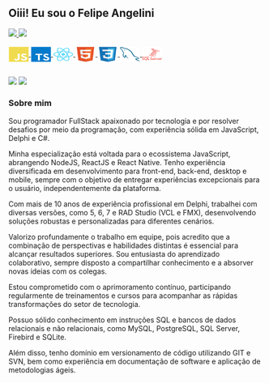 ## Oiii! Eu sou o Felipe Angelini
 <div>
  <a href="https://github.com/felipeangelini">
  <img height="180em" src="https://github-readme-stats.vercel.app/api?username=felipeangelini&show_icons=true&theme=dracula&include_all_commits=true&count_private=true"/>
  <img height="180em" src="https://github-readme-stats.vercel.app/api/top-langs/?username=felipeangelini&layout=compact&langs_count=7&theme=dracula"/>
</div>
  
<div style="display: inline_block"><br>
  <img align="center" alt="Js" height="30" width="40" src="https://raw.githubusercontent.com/devicons/devicon/master/icons/javascript/javascript-plain.svg">
  <img align="center" alt="Ts" height="30" width="40" src="https://raw.githubusercontent.com/devicons/devicon/master/icons/typescript/typescript-plain.svg">
  <img align="center" alt="React" height="30" width="40" src="https://raw.githubusercontent.com/devicons/devicon/master/icons/react/react-original.svg">
  <img align="center" alt="HTML" height="30" width="40" src="https://raw.githubusercontent.com/devicons/devicon/master/icons/html5/html5-original.svg">
  <img align="center" alt="CSS" height="30" width="40" src="https://raw.githubusercontent.com/devicons/devicon/master/icons/css3/css3-original.svg">
  <img align="center" alt="mysql" height="30" width="40" src="https://raw.githubusercontent.com/devicons/devicon/master/icons/mysql/mysql-plain.svg">
  <img align="center" alt="microsoftsqlserver" height="30" width="40" src="https://raw.githubusercontent.com/devicons/devicon/master/icons/microsoftsqlserver/microsoftsqlserver-plain-wordmark.svg">
  
</div>
  
  ##
 <div>
  <a href="https://www.linkedin.com/in/felipe-angelini-4a8b92a6" target="_blank"><img src="https://img.shields.io/badge/-LinkedIn-%230077B5?style=for-the-badge&logo=linkedin&logoColor=white" target="_blank"></a> 
  <a href = "mailto:felipeoangelini@gmail.com"><img src="https://img.shields.io/badge/-Gmail-%23333?style=for-the-badge&logo=gmail&logoColor=white" target="_blank"></a>
  </div>
  
### Sobre mim
Sou programador FullStack apaixonado por tecnologia e por resolver desafios por meio da programação, com experiência sólida em JavaScript, Delphi e C#.

Minha especialização está voltada para o ecossistema JavaScript, abrangendo NodeJS, ReactJS e React Native. Tenho experiência diversificada em desenvolvimento para front-end, back-end, desktop e mobile, sempre com o objetivo de entregar experiências excepcionais para o usuário, independentemente da plataforma.

Com mais de 10 anos de experiência profissional em Delphi, trabalhei com diversas versões, como 5, 6, 7 e RAD Studio (VCL e FMX), desenvolvendo soluções robustas e personalizadas para diferentes cenários.

Valorizo profundamente o trabalho em equipe, pois acredito que a combinação de perspectivas e habilidades distintas é essencial para alcançar resultados superiores. Sou entusiasta do aprendizado colaborativo, sempre disposto a compartilhar conhecimento e a absorver novas ideias com os colegas.

Estou comprometido com o aprimoramento contínuo, participando regularmente de treinamentos e cursos para acompanhar as rápidas transformações do setor de tecnologia.

Possuo sólido conhecimento em instruções SQL e bancos de dados relacionais e não relacionais, como MySQL, PostgreSQL, SQL Server, Firebird e SQLite.

Além disso, tenho domínio em versionamento de código utilizando GIT e SVN, bem como experiência em documentação de software e aplicação de metodologias ágeis.
